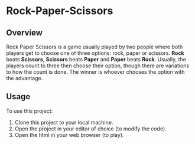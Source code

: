 # Rock-Paper-Scissors

## Overview
Rock Paper Scissors is a game usually played by two people where both players get to choose one
of three options: rock, paper or scissors. **Rock** beats **Scissors**, **Scissors** beats **Paper** and **Paper** beats **Rock**. Usually, the players count to three then choose their option, though there are variations to how the count is done. The winner is whoever chooses the option with the advantage.

## Usage
To use this project:
1. Clone this project to your local machine.
2. Open the project in your editor of choice (to modify the code).
3. Open the html in your web browser (to play).
